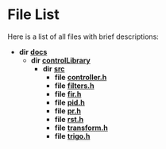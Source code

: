 
# File List

Here is a list of all files with brief descriptions:


* **dir** [**docs**](dir_49e56c817e5e54854c35e136979f97ca.md)     
    * **dir** [**controlLibrary**](dir_78b365e62f248710669e9a6984210a4a.md)     
        * **dir** [**src**](dir_0c7b11c8d6d0df41220cb8bbf1e252be.md)     
            * **file** [**controller.h**](controller_8h.md)     
            * **file** [**filters.h**](filters_8h.md)     
            * **file** [**fir.h**](fir_8h.md)     
            * **file** [**pid.h**](pid_8h.md)     
            * **file** [**pr.h**](pr_8h.md)     
            * **file** [**rst.h**](rst_8h.md)     
            * **file** [**transform.h**](transform_8h.md)     
            * **file** [**trigo.h**](trigo_8h.md)     

